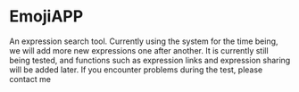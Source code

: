 # EmojiAPP
An expression search tool. Currently using the system for the time being, we will add more new expressions one after another. It is currently still being tested, and functions such as expression links and expression sharing will be added later. If you encounter problems during the test, please contact me

